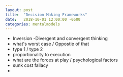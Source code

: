 ```yaml
---
layout: post
title:  "Decision Making Frameworks"
date:   2018-10-01 12:00:00 -0500
categories: mentalmodels
---
```




- Inversion
-Divergent and convergent thinking
- what's worst case / Oppostie of that
- type 1 / type 2
- proportionality to execution 
- what are the forces at play / psychological factors 
- sunk cost fallacy
- 